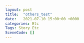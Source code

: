```yaml
---
layout: post
title:  "others_test"
date:   2021-07-10 15:00:00 +0000
categories: Etc
Tags: Story Etc
SceneCode: []
---
```


